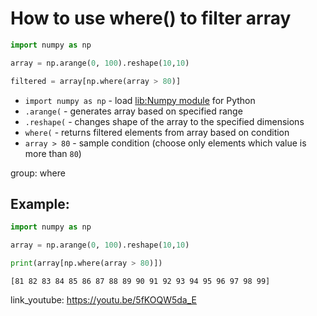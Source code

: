 # How to use where() to filter array

```python
import numpy as np

array = np.arange(0, 100).reshape(10,10)

filtered = array[np.where(array > 80)]
```

- `import numpy as np` - load [lib:Numpy module](/python-numpy/how-to-install-python-numpy-lib) for Python
- `.arange(` - generates array based on specified range
- `.reshape(` - changes shape of the array to the specified dimensions
- `where(` - returns filtered elements from array based on condition
- `array > 80` - sample condition (choose only elements which value is more than `80`)

group: where

## Example: 
```python
import numpy as np

array = np.arange(0, 100).reshape(10,10)

print(array[np.where(array > 80)])
```
```
[81 82 83 84 85 86 87 88 89 90 91 92 93 94 95 96 97 98 99]

```

link_youtube: https://youtu.be/5fKOQW5da_E
